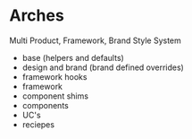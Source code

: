 # Arches

Multi Product, Framework, Brand Style System

-   base (helpers and defaults)
-   design and brand (brand defined overrides)
-   framework hooks
-   framework
-   component shims
-   components
-   UC's
-   reciepes
